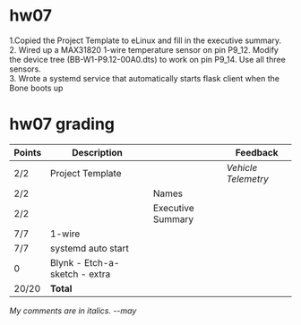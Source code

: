 # hw07
1.Copied the Project Template to eLinux and fill in the executive summary.   
2. Wired up a MAX31820 1-wire temperature sensor on pin P9_12.
  Modify the device tree (BB-W1-P9.12-00A0.dts) to work on pin P9_14. Use all three sensors.      
3. Wrote a systemd service that automatically starts flask client when the Bone boots up

# hw07 grading

| Points      | Description |  | Feedback
| ----------- | ----------- | - | -
|  2/2  | Project Template | | *Vehicle Telemetry*
|  2/2  | | Names | 
|  2/2  | | Executive Summary | 
|  7/7  | 1-wire | 
|  7/7  | systemd auto start |
|  0    | Blynk - Etch-a-sketch - extra | 
| 20/20 | **Total**

*My comments are in italics. --may*
